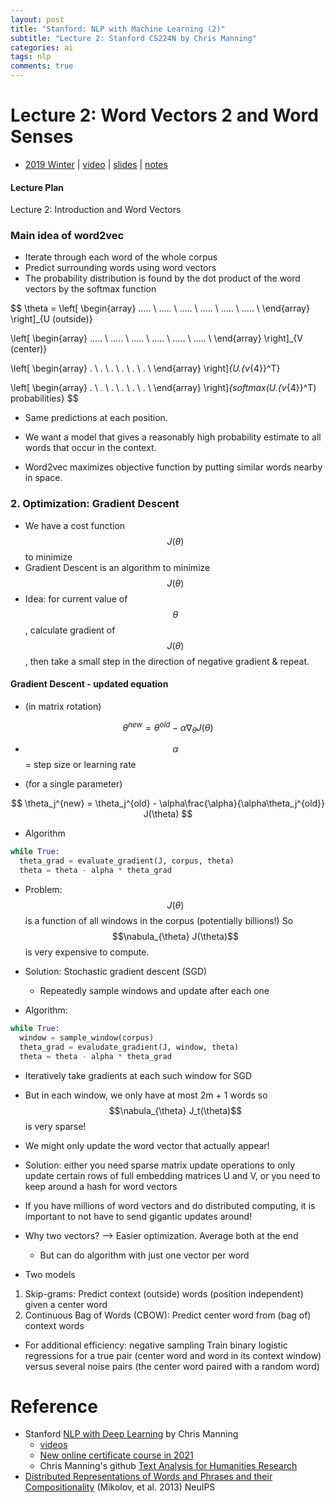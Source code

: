 ```yaml
---
layout: post
title: "Stanford: NLP with Machine Learning (2)"
subtitle: "Lecture 2: Stanford CS224N by Chris Manning"
categories: ai
tags: nlp
comments: true
---
```

<script src="https://cdn.mathjax.org/mathjax/latest/MathJax.js?config=TeX-AMS-MML_HTMLorMML" type="text/javascript"></script>

# Lecture 2: Word Vectors 2 and Word Senses
* [2019 Winter](https://web.stanford.edu/class/archive/cs/cs224n/cs224n.1194/)
 |  [video](https://stanford-pilot.hosted.panopto.com/Panopto/Pages/Viewer.aspx?id=68213ef7-af13-4e96-b154-ab25012bda54)
 | [slides](http://web.stanford.edu/class/cs224n/slides/cs224n-2020-lecture02-wordvecs2.pdf)
 | [notes](http://web.stanford.edu/class/cs224n/readings/cs224n-2019-notes02-wordvecs2.pdf)

#### Lecture Plan
Lecture 2: Introduction and Word Vectors

### Main idea of word2vec
* Iterate through each word of the whole corpus
* Predict surrounding words using word vectors
* The probability distribution is found by
 the dot product of the word vectors by the softmax function

$$
\theta = \left[ \begin{array}
..... \\
..... \\
..... \\
..... \\
..... \\
..... \\
\end{array}
\right]_{U (outside)}

\left[ \begin{array}
..... \\
..... \\
..... \\
..... \\
..... \\
..... \\
\end{array}
\right]_{V (center)}

\left[ \begin{array}
. \\
. \\
. \\
. \\
. \\
. \\
\end{array}
\right]_{U.{v_{4}}^T}

\left[ \begin{array}
. \\
. \\
. \\
. \\
. \\
. \\
\end{array}
\right]_{softmax(U.{v_{4}}^T) probabilities}
$$

* Same predictions at each position.
* We want a model that gives a reasonably high probability estimate to
all words that occur in the context.


* Word2vec maximizes objective function by putting similar words
nearby in space.

### 2. Optimization: Gradient Descent
* We have a cost function $$J(\theta)$$ to minimize
* Gradient Descent is an algorithm to minimize $$J(\theta)$$
* Idea: for current value of $$\theta$$, calculate gradient of $$J(\theta)$$,
then take a small step in the direction of negative gradient & repeat.

#### Gradient Descent - updated equation
* (in matrix rotation)

$$
\theta^{new} = \theta^{old} -
\alpha{\nabla}_\theta J(\theta)
$$
  * $$\alpha$$ = step size or learning rate

* (for a single parameter)

$$
\theta_j^{new} = \theta_j^{old} -
\alpha\frac{\alpha}{\alpha\theta_j^{old}} J(\theta)
$$

* Algorithm
```python
while True:
  theta_grad = evaluate_gradient(J, corpus, theta)
  theta = theta - alpha * theta_grad
```
* Problem: $$J(\theta)$$ is a function of all windows in the corpus (potentially billions!)
So $$\nabula_{\theta} J(\theta)$$ is very expensive to compute.

* Solution: Stochastic gradient descent (SGD)
  * Repeatedly sample windows and update after each one

* Algorithm:
```python
while True:
  window = sample_window(corpus)
  theta_grad = evaludate_gradient(J, window, theta)
  theta = theta - alpha * theta_grad
``` 

* Iteratively take gradients at each such window for SGD
* But in each window, we only have at most 2m + 1 words so
$$\nabula_{\theta} J_t(\theta)$$ is very sparse!
* We might only update the word vector that actually appear!

* Solution: either you need sparse matrix update operations to
only update certain rows of full embedding matrices U and V,
or you need to keep around a hash for word vectors
* If you have millions of word vectors and do distributed computing,
it is important to not have to send gigantic updates around!

* Why two vectors? --> Easier optimization. Average both at the end
  * But can do algorithm with just one vector per word

* Two models
1. Skip-grams: Predict context (outside) words (position independent) given a center word
2. Continuous Bag of Words (CBOW): Predict center word from (bag of) context words

* For additional efficiency: negative sampling
Train binary logistic regressions for a true pair (center word and word in its context window)
versus several noise pairs (the center word paired with a random word)



# Reference
* Stanford [NLP with Deep Learning](http://web.stanford.edu/class/cs224n/index.html#schedule) by Chris Manning
  * [videos](https://online.stanford.edu/artificial-intelligence/free-content?category=All&course=6097)
  * [New online certificate course in 2021](https://online.stanford.edu/courses/xcs224n-natural-language-processing-deep-learning)
  * Chris Manning's github [Text Analysis for Humanities Research](https://github.com/manning/Text-Analysis-for-Humanities-Research/tree/master/01-Intro%20to%20NLTK)
* [Distributed Representations of Words and Phrases
and their Compositionality](https://papers.nips.cc/paper/2013/file/9aa42b31882ec039965f3c4923ce901b-Paper.pdf) (Mikolov, et al. 2013) NeuIPS